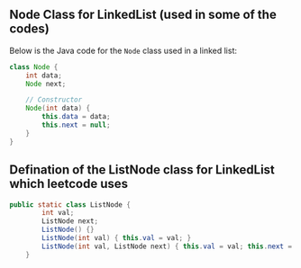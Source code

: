 ## Node Class for LinkedList (used in some of the codes)

Below is the Java code for the `Node` class used in a linked list:

```java
class Node {
    int data;
    Node next;

    // Constructor
    Node(int data) {
        this.data = data;
        this.next = null;
    }
}
```
## Defination of the ListNode class for LinkedList which leetcode uses

```java
public static class ListNode {
        int val;
        ListNode next;
        ListNode() {}
        ListNode(int val) { this.val = val; }
        ListNode(int val, ListNode next) { this.val = val; this.next = next; }
    }
```
